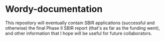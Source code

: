 # Wordy-documentation
This repository will eventually contain SBIR applications (successful and otherwise) the final Phase II SBIR report (that's as far as the funding went), and other information that I hope will be useful for future collaborators.
